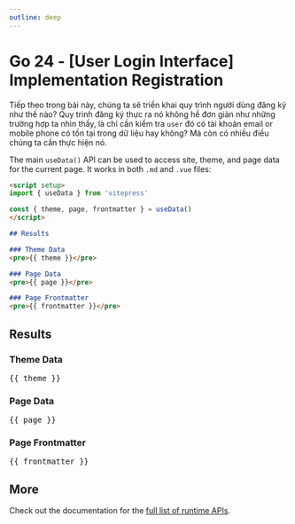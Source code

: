 ```yaml
---
outline: deep
---
```


# Go 24 - [User Login Interface] Implementation Registration

Tiếp theo trong bài này, chúng ta sẽ triển khai quy trình người dùng đăng ký như thế nào? Quy trình đăng ký thực ra nó không hề đơn giản như những trường hợp ta nhìn thấy, là chỉ cần kiểm tra `user` đó có tài khoản email or mobile phone có tồn tại trong dữ liệu hay không? Mà còn có nhiều điều chúng ta cần thực hiện nó.

The main `useData()` API can be used to access site, theme, and page data for the current page. It works in both `.md` and `.vue` files:

```md
<script setup>
import { useData } from 'vitepress'

const { theme, page, frontmatter } = useData()
</script>

## Results

### Theme Data
<pre>{{ theme }}</pre>

### Page Data
<pre>{{ page }}</pre>

### Page Frontmatter
<pre>{{ frontmatter }}</pre>
```

<script setup>
import { useData } from 'vitepress'

const { site, theme, page, frontmatter } = useData()
</script>

## Results

### Theme Data
<pre>{{ theme }}</pre>

### Page Data
<pre>{{ page }}</pre>

### Page Frontmatter
<pre>{{ frontmatter }}</pre>

## More

Check out the documentation for the [full list of runtime APIs](https://vitepress.dev/reference/runtime-api#usedata).
